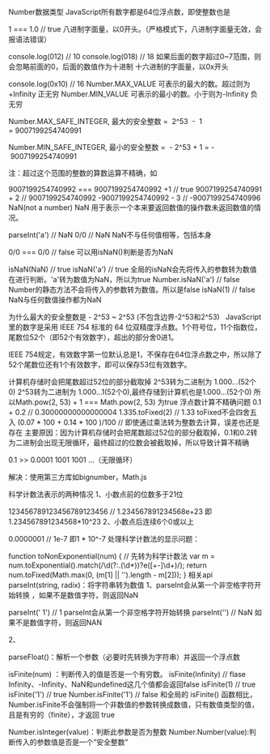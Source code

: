 Number数据类型
JavaScript所有数字都是64位浮点数，即使整数也是

1 === 1.0 // true
八进制字面量，以0开头。（严格模式下，八进制字面量无效，会报语法错误）

console.log(012) // 10
console.log(018) // 18 如果后面的数字超过0~7范围，则会忽略前面的0，后面的数值作为十进制
十六进制的字面量，以0x开头

console.log(0x10) // 16
Number.MAX_VALUE 可表示的最大的数。超过则为+Infinity 正无穷
Number.MIN_VALUE 可表示的最小的数。小于则为-Infinity 负无穷

Number.MAX_SAFE_INTEGER, 最大的安全整数 =  2^53  -  1 = 9007199254740991

Number.MIN_SAFE_INTEGER, 最小的安全整数 =  - 2^53 + 1 = - 9007199254740991

注：超过这个范围的整数的算数运算不精确，如

9007199254740992 === 9007199254740992 +1  // true
9007199254740991 + 2 // 9007199254740992
-9007199254740992 - 3 // -9007199254740996
NaN(not a number)
NaN 用于表示一个本来要返回数值的操作数未返回数值的情况。

parseInt('a') // NaN
0/0 // NaN
NaN不与任何值相等，包括本身

0/0 === 0/0 // false
可以用isNaN()判断是否为NaN

isNaN(NaN) // true
isNaN('a') // true 全局的isNaN会先将传入的参数转为数值在进行判断。'a'转为数值为NaN，所以为true
Number.isNaN('a') // false Number的静态方法不会将传入的参数转为数值。所以是false
isNaN(1) // false
NaN与任何数值操作都为NaN

为什么最大的安全整数是 - 2^53 ~ 2^53 (不包含边界-2^53和2^53)  
JavaScript 里的数字是采用 IEEE 754 标准的 64 位双精度浮点数。1个符号位，11个指数位，尾数位52个（即52个有效数字），超出的部分舍0进1。

IEEE 754规定，有效数字第一位默认总是1，不保存在64位浮点数之中，所以除了52个尾数位还有1个有效数字，即可以保存53位有效数字。

计算机存储时会把尾数超过52位的部分截取掉
2^53转为二进制为 1.000...(52个0)
2^53转为二进制为 1.000...1(52个0),最终存储到计算机也是1.000...(52个0)
所以Math.pow(2, 53) + 1 === Math.pow(2, 53) 为true
浮点数计算不精确问题
0.1 + 0.2 // 0.30000000000000004
1.335.toFixed(2) // 1.33 toFixed不会四舍五入
(0.07 * 100 + 0.14 * 100 )/100 // 即使通过乘法转为整数去计算，误差也还是存在
主要原因：因为计算机存储时会把尾数超过52位的部分截取掉，0.1和0.2转为二进制会出现无限循环，最终超过的位数会被截取掉，所以导致计算不精确

0.1 >> 0.0001 1001 1001 …（无限循环）

解决：使用第三方库如bignumber，Math.js

科学计数法表示的两种情况
1、小数点前的位数多于21位

123456789123456789123456 // 1.234567891234568e+23 即1.234567891234568*10^23
2、小数点后连续6个0或以上

0.0000001  // 1e-7 即1 * 10^-7
处理科学计数法的显示问题：

function toNonExponential(num) {
    // 先转为科学计数法
    var m = num.toExponential().match(/\d(?:\.(\d*))?e([+-]\d+)/);
    return num.toFixed(Math.max(0, (m[1] || '').length - m[2]));
}
相关api
parseInt(string, radix)：将字符串转为数值
1、parseInt会从第一个非空格字符开始转换 ，如果不是数值字符，则返回NaN

parseInt('   1') // 1  parseInt会从第一个非空格字符开始转换 
parseInt('') // NaN 如果不是数值字符，则返回NAN

2、

parseFloat()：解析一个参数（必要时先转换为字符串）并返回一个浮点数



isFinite(num) ：判断传入的值是否是一个有穷数。
isFinite(Infinity) // flase Infinity、-Infinity、NaN和undefined这几个值都会返回false
isFinite(1) // true
isFinite('1') // true 
Number.isFinite('1') // false 
和全局的 isFinite() 函数相比，Number.isFinite不会强制将一个非数值的参数转换成数值，只有数值类型的值，且是有穷的（finite），才返回 true

Number.isInteger(value)：判断此参数是否为整数
Number.Number(value):判断传入的参数值是否是一个“安全整数”